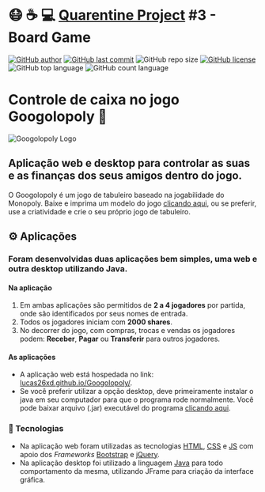 # :mask: :coffee: :computer: [Quarentine Project](https://github.com/lucas26xd/Quarentine-Projects) #3 - Board Game
[![GitHub author](https://img.shields.io/badge/author-lucas26xd-yellow?style=flat-square)](https://github.com/lucas26xd)
[![GitHub last commit](https://img.shields.io/github/last-commit/lucas26xd/Googolopoly?color=yellow&style=flat-square)](../../commits/master)
![GitHub repo size](https://img.shields.io/github/repo-size/lucas26xd/Googolopoly?color=yellow&style=flat-square)
[![GitHub license](https://img.shields.io/github/license/lucas26xd/Googolopoly?color=yellow&style=flat-square)](LICENSE)
![GitHub top language](https://img.shields.io/github/languages/top/lucas26xd/Googolopoly?color=yellow&style=flat-square)
![GitHub count language](https://img.shields.io/github/languages/count/lucas26xd/Googolopoly?color=yellow&style=flat-square)
# Controle de caixa no jogo Googolopoly :game_die:
![Googolopoly Logo](https://pbs.twimg.com/media/CDV5dhTWEAAaFNp.jpg)
## Aplicação web e desktop para controlar as suas e as finanças dos seus amigos dentro do jogo.
O Googolopoly é um jogo de tabuleiro baseado na jogabilidade do Monopoly. Baixe e imprima um modelo do jogo [clicando aqui](https://github.com/lucas26xd/Googolopoly/raw/master/Cartas%20Monopoly.pdf), ou se preferir, use a criatividade e crie o seu próprio jogo de tabuleiro.

## ⚙️ Aplicações
### Foram desenvolvidas duas aplicações bem simples, uma web e outra desktop utilizando Java.
#### Na aplicação
 1. Em ambas aplicações são permitidos de **2 a 4 jogadores** por partida, onde são identificados por seus nomes de entrada.
 2. Todos os jogadores iniciam com **2000 shares**.
 3. No decorrer do jogo, com compras, trocas e vendas os jogadores podem: **Receber**, **Pagar** ou **Transferir** para outros jogadores.

#### As aplicações
 - A aplicação web está hospedada no link: [lucas26xd.github.io/Googolopoly/](https://lucas26xd.github.io/Googolopoly/).
 - Se você preferir utilizar a opção desktop, deve primeiramente instalar o java em seu computador para que o programa rode normalmente. Você pode baixar arquivo (.jar) executável do programa [clicando aqui](https://github.com/lucas26xd/Googolopoly/blob/master/Java/dist/Googolopoly.jar?raw=true).

### 🚀 Tecnologias

 - Na aplicação web foram utilizadas as tecnologias [HTML](https://www.w3schools.com/html/), [CSS](https://www.w3schools.com/css/) e [JS](https://www.w3schools.com/js/) com apoio dos
 *Frameworks* [Bootstrap](https://getbootstrap.com/) e [jQuery](https://jquery.com/).
 - Na aplicação desktop foi utilizado a linguagem [Java](https://www.java.com/) para todo comportamento da mesma, utilizando JFrame para criação da interface gráfica.
